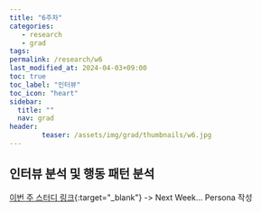 ```yaml
---
title: "6주차"
categories: 
   - research
   - grad
tags: 
permalink: /research/w6
last_modified_at: 2024-04-03+09:00
toc: true
toc_label: "인터뷰"
toc_icon: "heart"
sidebar:
  title: ""
  nav: grad
header:
        teaser: /assets/img/grad/thumbnails/w6.jpg
---
```

## 인터뷰 분석 및 행동 패턴 분석




[이번 주 스터디 링크](https://story.pxd.co.kr/1042){:target="_blank"}
-> Next Week... Persona 작성